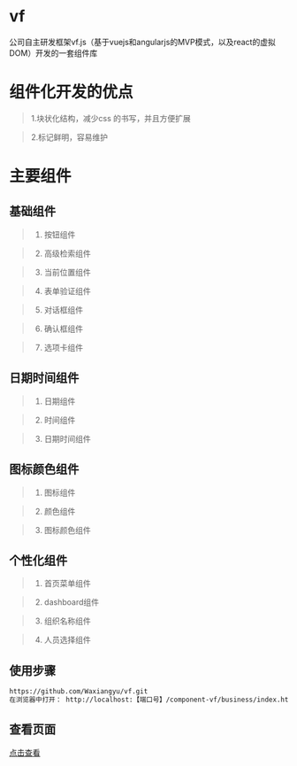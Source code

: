 # vf
公司自主研发框架vf.js（基于vuejs和angularjs的MVP模式，以及react的虚拟DOM）开发的一套组件库



# 组件化开发的优点
> 1.块状化结构，减少css 的书写，并且方便扩展

> 2.标记鲜明，容易维护



# 主要组件

## 基础组件

>1. 按钮组件

>2. 高级检索组件

>3. 当前位置组件

>4. 表单验证组件

>5. 对话框组件

>6. 确认框组件

>7. 选项卡组件

## 日期时间组件

>1. 日期组件

>2. 时间组件

>3. 日期时间组件

## 图标颜色组件

>1. 图标组件

>2. 颜色组件

>3. 图标颜色组件

## 个性化组件

>1. 首页菜单组件

>2. dashboard组件

>3. 组织名称组件

>4. 人员选择组件



## 使用步骤


```bash
https://github.com/Waxiangyu/vf.git
在浏览器中打开： http://localhost:【端口号】/component-vf/business/index.html#!/admin/button/button.html
```


## 查看页面

 [点击查看](https://waxiangyu.github.io/vf/business/index.html#!/admin/button/button.html)





